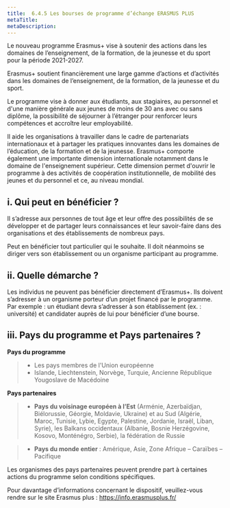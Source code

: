 ```yaml
---
title:  6.4.5 Les bourses de programme d’échange ERASMUS PLUS
metaTitle: 
metaDescription: 
---
```


Le nouveau programme Erasmus+ vise à soutenir des actions dans les domaines de l’enseignement, de la formation, de la jeunesse et du sport pour la période 2021-2027.

Erasmus+ soutient financièrement une large gamme d’actions et d’activités dans les domaines de l’enseignement, de la formation, de la jeunesse et du sport.

Le programme vise à donner aux étudiants, aux stagiaires, au personnel et d'une manière générale aux jeunes de moins de 30 ans avec ou sans diplôme, la possibilité de séjourner à l’étranger pour renforcer leurs compétences et accroître leur employabilité.

Il aide les organisations à travailler dans le cadre de partenariats internationaux et à partager les pratiques innovantes dans les domaines de l’éducation, de la formation et de la jeunesse. Erasmus+ comporte également une importante dimension internationale notamment dans le domaine de l'enseignement supérieur. Cette dimension permet d'ouvrir le programme à des activités de coopération institutionnelle, de mobilité des jeunes et du personnel et ce, au niveau mondial.

## i. Qui peut en bénéficier ?

Il s’adresse aux personnes de tout âge et leur offre des possibilités de se développer et de partager leurs connaissances et leur savoir-faire dans des organisations et des établissements de nombreux pays.

Peut en bénéficier tout particulier qui le souhaite. Il doit néanmoins se diriger vers son établissement ou un organisme participant au programme.

## ii. Quelle démarche ?

Les individus ne peuvent pas bénéficier directement d’Erasmus+. Ils doivent s’adresser à un organisme porteur d’un projet financé par le programme. Par exemple : un étudiant devra s’adresser à son établissement (ex. : université) et candidater auprès de lui pour bénéficier d’une bourse.

## iii. Pays du programme et Pays partenaires ?

**Pays du programme**

> - Les pays membres de l'Union européenne
> - Islande, Liechtenstein, Norvège, Turquie, Ancienne République Yougoslave de Macédoine

**Pays partenaires**

> - **Pays du voisinage européen à l’Est** (Arménie, Azerbaïdjan, Biélorussie, Géorgie, Moldavie, Ukraine) et au Sud (Algérie, Maroc, Tunisie, Lybie, Egypte, Palestine, Jordanie, Israël, Liban, Syrie), les Balkans occidentaux (Albanie, Bosnie Herzégovine, Kosovo, Monténégro, Serbie), la fédération de Russie

> - **Pays du monde entier** : Amérique, Asie, Zone Afrique – Caraïbes – Pacifique

Les organismes des pays partenaires peuvent prendre part à certaines actions du programme selon conditions spécifiques.

Pour davantage d’informations concernant le dispositif, veuillez-vous rendre sur le site Erasmus plus : https://info.erasmusplus.fr/